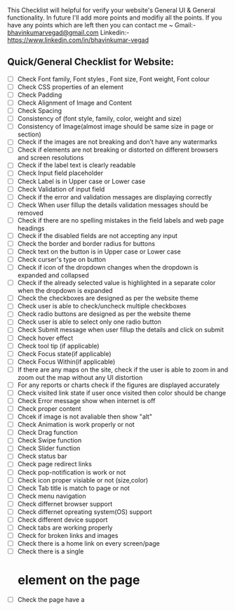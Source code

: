 
This Checklist will helpful for verify your website's General UI & General functionality. In future I'll add more points and modifiy all the points. If you have any points which are left then you can contact me ~
Gmail:- bhavinkumarvegad@gmail.com
Linkedin:- https://www.linkedin.com/in/bhavinkumar-vegad
## Quick/General Checklist for Website:
  * [ ] Check Font family, Font styles , Font size, Font weight, Font colour
  * [ ] Check CSS properties of an element
  * [ ] Check Padding
  * [ ] Check Alignment of Image and Content
  * [ ] Check Spacing
  * [ ] Consistency of (font style, family, color, weight and size)
  * [ ] Consistency of Image(almost image should be same size in page or section)
  * [ ] Check if the images are not breaking and don’t have any watermarks
  * [ ] Check if elements are not breaking or distorted on different browsers and screen resolutions
  * [ ] Check if the label text is clearly readable
  * [ ] Check Input field placeholder
  * [ ] Check Label is in Upper case or Lower case
  * [ ] Check Validation of input field
  * [ ] Check if the error and validation messages are displaying correctly
  * [ ] Check When user fillup the details validation messages should be removed
  * [ ] Check if there are no spelling mistakes in the field labels and web page headings
  * [ ] Check if the disabled fields are not accepting any input
  * [ ] Check the border and border radius for buttons
  * [ ] Check text on the button is in Upper case or Lower case
  * [ ] Check curser's type on button
  * [ ] Check if icon of the dropdown changes when the dropdown is expanded and collapsed
  * [ ] Check if the already selected value is highlighted in a separate color when the dropdown is expanded
  * [ ] Check the checkboxes are designed as per the website theme
  * [ ] Check user is able to check/uncheck multiple checkboxes
  * [ ] Check radio buttons are designed as per the website theme
  * [ ] Check user is able to select only one radio button
  * [ ] Check Submit message when user fillup the details and click on submit
  * [ ] Check hover effect
  * [ ] Check tool tip (if applicable)
  * [ ] Check Focus state(if applicable)
  * [ ] Check Focus Within(if applicable)
  * [ ] If there are any maps on the site, check if the user is able to zoom in and zoom out the map without any UI distortion
  * [ ] For any reports or charts check if the figures are displayed accurately
  * [ ] Check visited link state if user once visited then color should be change
  * [ ] Check Error message show when internet is off
  * [ ] Check proper content
  * [ ] Chcek if image is not avaliable then show "alt"
  * [ ] Check Animation is work properly or not
  * [ ] Check Drag function
  * [ ] Check Swipe function
  * [ ] Check Slider function
  * [ ] Check status bar
  * [ ] Check page redirect links
  * [ ] Check pop-notification is work or not
  * [ ] Check icon proper visiable or not (size,color)
  * [ ] Check Tab title is match to page or not
  * [ ] Check menu navigation
  * [ ] Check differnet browser support
  * [ ] Check differnet opreating system(OS) support
  * [ ] Check different device support
  * [ ] Check tabs are working properly
  * [ ] Check for broken links and images
  * [ ] Check there is a home link on every screen/page
  * [ ] Check there is a single <h1> element on the page
  * [ ] Check the page have a <title> tag and a <meta description=””>
  * [ ] Check there is anything frustrating about any aspect of the UI
  * [ ] Check the logo size
  * [ ] Check if user click on logo user should be redirect to home page
  * [ ] Check scroll bar function